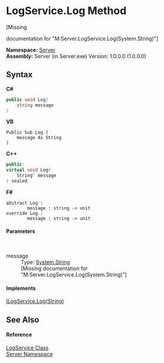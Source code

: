 # LogService.Log Method 
 

\[Missing <summary> documentation for "M:Server.LogService.Log(System.String)"\]

**Namespace:**&nbsp;<a href="01fb5fc4-553e-1341-981f-f7b97fb52f82">Server</a><br />**Assembly:**&nbsp;Server (in Server.exe) Version: 1.0.0.0 (1.0.0.0)

## Syntax

**C#**<br />
``` C#
public void Log(
	string message
)
```

**VB**<br />
``` VB
Public Sub Log ( 
	message As String
)
```

**C++**<br />
``` C++
public:
virtual void Log(
	String^ message
) sealed
```

**F#**<br />
``` F#
abstract Log : 
        message : string -> unit 
override Log : 
        message : string -> unit 
```


#### Parameters
&nbsp;<dl><dt>message</dt><dd>Type: <a href="http://msdn2.microsoft.com/en-us/library/s1wwdcbf" target="_blank">System.String</a><br />\[Missing <param name="message"/> documentation for "M:Server.LogService.Log(System.String)"\]</dd></dl>

#### Implements
<a href="b00bab34-2ee1-21c3-2c33-da1ce0fb24d0">ILogService.Log(String)</a><br />

## See Also


#### Reference
<a href="e9ad4ebf-8016-81c4-f9ff-bcb194fa7d52">LogService Class</a><br /><a href="01fb5fc4-553e-1341-981f-f7b97fb52f82">Server Namespace</a><br />